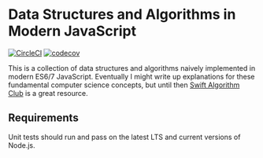# Data Structures and Algorithms in Modern JavaScript

[![CircleCI](https://circleci.com/gh/jawang35/es-algorithms.svg?style=svg)](https://circleci.com/gh/jawang35/es-algorithms)
[![codecov](https://codecov.io/gh/jawang35/es-algorithms/branch/master/graph/badge.svg)](https://codecov.io/gh/jawang35/es-algorithms)

This is a collection of data structures and algorithms naively implemented in modern ES6/7 JavaScript. Eventually I might write up explanations for these fundamental computer science concepts, but until then [Swift Algorithm Club](https://github.com/raywenderlich/swift-algorithm-club) is a great resource.

## Requirements
Unit tests should run and pass on the latest LTS and current versions of Node.js.
